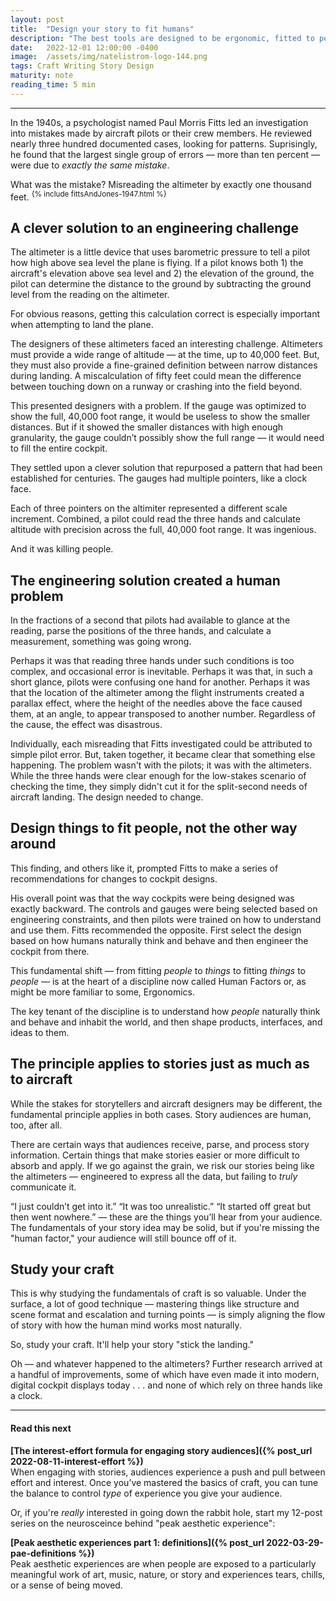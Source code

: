 ```yaml
---
layout: post
title:  "Design your story to fit humans"
description: "The best tools are designed to be ergonomic, fitted to people, rather than requiring people to fit them. Similarly, as a storyteller, you should design your stories to fit the way people's minds work."
date:   2022-12-01 12:00:00 -0400
image:  /assets/img/natelistrom-logo-144.png
tags: Craft Writing Story Design
maturity: note
reading_time: 5 min
---
```


---

<p class="dropCap">In the 1940s, a psychologist named Paul Morris Fitts led an investigation into mistakes made by aircraft pilots or their crew members. He reviewed nearly three hundred documented cases, looking for patterns. Suprisingly, he found that the largest single group of errors &mdash; more than ten percent &mdash; were due to <em>exactly the same mistake</em>.</p> 

What was the mistake? Misreading the altimeter by exactly one thousand feet. <sup>{% include fittsAndJones-1947.html %}</sup>

## A clever solution to an engineering challenge

The altimeter is a little device that uses barometric pressure to tell a pilot how high above sea level the plane is flying. If a pilot knows both 1) the aircraft's elevation above sea level and 2) the elevation of the ground, the pilot can determine the distance to the ground by subtracting the ground level from the reading on the altimeter.

For obvious reasons, getting this calculation correct is especially important when attempting to land the plane.

The designers of these altimeters faced an interesting challenge. Altimeters must provide a wide range of altitude &mdash; at the time, up to 40,000 feet. But, they must also provide a fine-grained definition between narrow distances during landing. A miscalculation of fifty feet could mean the difference between touching down on a runway or crashing into the field beyond.

This presented designers with a problem. If the gauge was optimized to show the full, 40,000 foot range, it would be useless to show the smaller distances. But if it showed the smaller distances with high enough granularity, the gauge couldn’t possibly show the full range &mdash; it would need to fill the entire cockpit. 
 
They settled upon a clever solution that repurposed a pattern that had been established for centuries. The gauges had multiple pointers, like a clock face. 
 
Each of three pointers on the altimiter represented a different scale increment. Combined, a pilot could read the three hands and calculate altitude with precision across the full, 40,000 foot range. It was ingenious.

And it was killing people.

## The engineering solution created a human problem

In the fractions of a second that pilots had available to glance at the reading, parse the positions of the three hands, and calculate a measurement, something was going wrong.

Perhaps it was that reading three hands under such conditions is too complex, and occasional error is inevitable. Perhaps it was that, in such a short glance, pilots were confusing one hand for another. Perhaps it was that the location of the altimeter among the flight instruments created a parallax effect, where the height of the needles above the face caused them, at an angle, to appear transposed to another number. Regardless of the cause, the effect was disastrous.

Individually, each misreading that Fitts investigated could be attributed to simple pilot error. But, taken together, it became clear that something else happening. The problem wasn't with the pilots; it was with the altimeters. While the three hands were clear enough for the low-stakes scenario of checking the time, they simply didn't cut it for the split-second needs of aircraft landing. The design needed to change.

## Design things to fit people, not the other way around

This finding, and others like it, prompted Fitts to make a series of recommendations for changes to cockpit designs.
 
His overall point was that the way cockpits were being designed was exactly backward. The controls and gauges were being selected based on engineering constraints, and then pilots were trained on how to understand and use them. Fitts recommended the opposite. First select the design based on how humans naturally think and behave and then engineer the cockpit from there.
 
This fundamental shift &mdash; from fitting _people_ to _things_ to fitting _things_ to _people_ &mdash; is at the heart of a discipline now called Human Factors or, as might be more familiar to some, Ergonomics.

The key tenant of the discipline is to understand how _people_ naturally think and behave and inhabit the world, and then shape products, interfaces, and ideas to them. 
 
## The principle applies to stories just as much as to aircraft
 
While the stakes for storytellers and aircraft designers may be different, the fundamental principle applies in both cases. Story audiences are human, too, after all.

There are certain ways that audiences receive, parse, and process story information. Certain things that make stories easier or more difficult to absorb and apply. If we go against the grain, we risk our stories being like the altimeters &mdash; engineered to express all the data, but failing to _truly_ communicate it.
 
“I just couldn’t get into it.” “It was too unrealistic.” “It started off great but then went nowhere.” &mdash; these are the things you’ll hear from your audience. The fundamentals of your story idea may be solid, but if you're missing the "human factor," your audience will still bounce off of it.

## Study your craft

This is why studying the fundamentals of craft is so valuable. Under the surface, a lot of good technique &mdash; mastering things like structure and scene format and escalation and turning points &mdash; is simply aligning the flow of story with how the human mind works most naturally.

So, study your craft. It'll help your story "stick the landing."

Oh &mdash; and whatever happened to the altimeters? Further research arrived at a handful of improvements, some of which have even made it into modern, digital cockpit displays today . . . and none of which rely on three hands like a clock.

---

#### Read this next

**[The interest-effort formula for engaging story audiences]({% post_url 2022-08-11-interest-effort %})**
<br />When engaging with stories, audiences experience a push and pull between effort and interest. Once you’ve mastered the basics of craft, you can tune the balance to control <em>type</em> of experience you give your audience.

Or, if you're _really_ interested in going down the rabbit hole, start my 12-post series on the neurosceince behind "peak aesthetic experience":

**[Peak aesthetic experiences part 1: definitions]({% post_url 2022-03-29-pae-definitions %})**
<br />Peak aesthetic experiences are when people are exposed to a particularly meaningful work of art, music, nature, or story and experiences tears, chills, or a sense of being moved.
